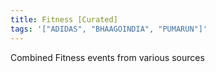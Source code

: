 ```yaml
---
title: Fitness [Curated]
tags: '["ADIDAS", "BHAAGOINDIA", "PUMARUN"]'
---
```

Combined Fitness events from various sources
